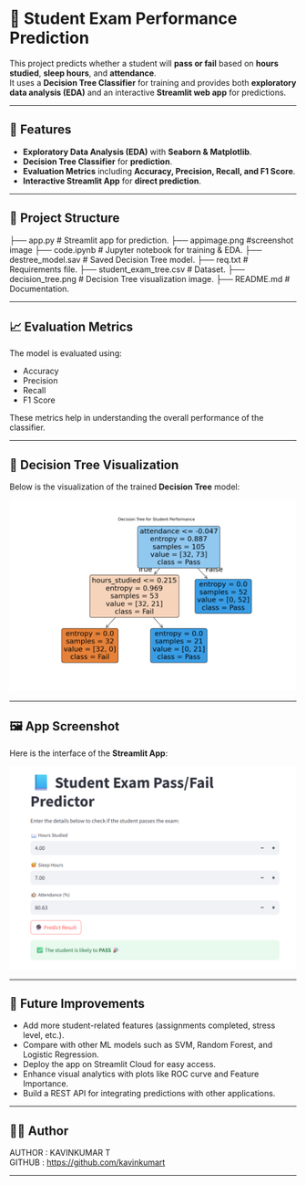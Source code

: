 # 📘 **Student Exam Performance Prediction**

This project predicts whether a student will **pass or fail** based on **hours studied**, **sleep hours**, and **attendance**.  
It uses a **Decision Tree Classifier** for training and provides both **exploratory data analysis (EDA)** and an interactive **Streamlit web app** for predictions.  

---

## 🚀 **Features**

- **Exploratory Data Analysis (EDA)** with **Seaborn & Matplotlib**.  
- **Decision Tree Classifier** for **prediction**.  
- **Evaluation Metrics** including **Accuracy, Precision, Recall, and F1 Score**.  
- **Interactive Streamlit App** for **direct prediction**.  

---

## 📂 **Project Structure**

├── app.py # Streamlit app for prediction.
├── appimage.png #screenshot image
├── code.ipynb # Jupyter notebook for training & EDA.
├── destree_model.sav # Saved Decision Tree model.
├── req.txt # Requirements file.
├── student_exam_tree.csv # Dataset.
├── decision_tree.png # Decision Tree visualization image.
├── README.md # Documentation.

---

## 📈 **Evaluation Metrics**

The model is evaluated using:

- Accuracy  
- Precision  
- Recall  
- F1 Score  

These metrics help in understanding the overall performance of the classifier.  

---

## 🌳 **Decision Tree Visualization**

Below is the visualization of the trained **Decision Tree** model:  

![Decision Tree](decision_tree.png)

---

## 🖼️ **App Screenshot**

Here is the interface of the **Streamlit App**:  

![APP SCREENSHOT](appimg.png)

---

## 📌 **Future Improvements**

- Add more student-related features (assignments completed, stress level, etc.).  
- Compare with other ML models such as SVM, Random Forest, and Logistic Regression.  
- Deploy the app on Streamlit Cloud for easy access.  
- Enhance visual analytics with plots like ROC curve and Feature Importance.  
- Build a REST API for integrating predictions with other applications.  

---


## 👨‍💻 **Author**

AUTHOR : KAVINKUMAR T  
GITHUB : https://github.com/kavinkumart  

---

